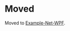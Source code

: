 # Moved

Moved to [Example-Net-WPF](https://github.com/usausa/Example-Net-WPF/tree/master/BorderlessWindow).
